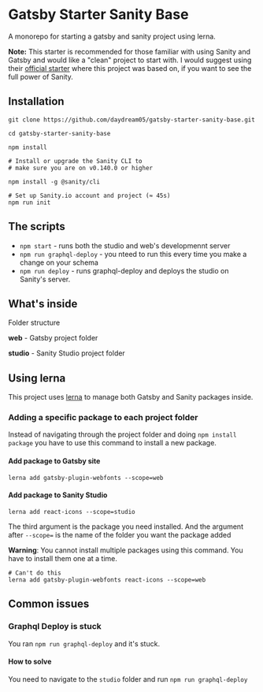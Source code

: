 # Gatsby Starter Sanity Base
A monorepo for starting a gatsby and sanity project using lerna. 

__Note:__ This starter is recommended for those familiar with using Sanity and Gatsby and would like a "clean" project to start with. I would suggest using their [official starter](https://github.com/sanity-io/example-company-website-gatsby-sanity-combo) where this project was based on, if you want to see the full power of Sanity.

## Installation

```
git clone https://github.com/daydream05/gatsby-starter-sanity-base.git

cd gatsby-starter-sanity-base

npm install

# Install or upgrade the Sanity CLI to
# make sure you are on v0.140.0 or higher

npm install -g @sanity/cli

# Set up Sanity.io account and project (≈ 45s)
npm run init
```

## The scripts

- `npm start` - runs both the studio and web's developmennt server
- `npm run graphql-deploy` -  you nteed to run this every time you make a change on your schema
- `npm run deploy` - runs graphql-deploy and deploys the studio on Sanity's server.


## What's inside
Folder structure

__web__ - Gatsby project folder

__studio__ - Sanity Studio project folder

## Using lerna

This project uses [lerna](https://github.com/lerna/lerna) to manage both Gatsby and Sanity packages inside.

### Adding a specific package to each project folder
Instead of navigating through the project folder and doing `npm install package` you have to use this command to install a new package.

#### Add package to Gatsby site
```
lerna add gatsby-plugin-webfonts --scope=web
```

#### Add package to Sanity Studio
```
lerna add react-icons --scope=studio
```

The third argument is the package you need installed. And the argument after `--scope=` is the name of the folder you want the package added

**Warning**: You cannot install multiple packages using this command. You have to install them one at a time.

```
# Can't do this
lerna add gatsby-plugin-webfonts react-icons --scope=web
```


## Common issues

### Graphql Deploy is stuck

You ran `npm run graphql-deploy` and it's stuck.

#### How to solve

You need to navigate to the `studio` folder and run `npm run graphql-deploy`

